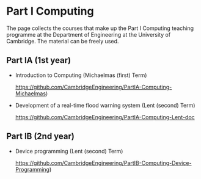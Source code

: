 # Part I Computing

The page collects the courses that make up the Part I Computing
teaching programme at the Department of Engineering at the University
of Cambridge. The material can be freely used.


## Part IA (1st year)

- Introduction to Computing (Michaelmas (first) Term)

  https://github.com/CambridgeEngineering/PartIA-Computing-Michaelmas)

- Development of a real-time flood warning system (Lent (second) Term)

  https://github.com/CambridgeEngineering/PartIA-Computing-Lent-doc


## Part IB (2nd year)

- Device programming (Lent (second) Term)

  https://github.com/CambridgeEngineering/PartIB-Computing-Device-Programming)
